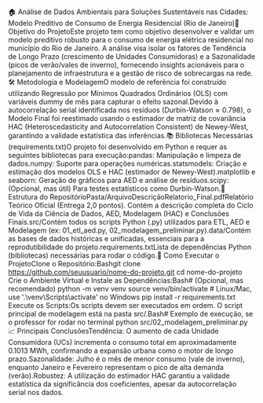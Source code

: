 
🏠 Análise de Dados Ambientais para Soluções Sustentáveis nas Cidades: Modelo Preditivo de Consumo de Energia Residencial (Rio de Janeiro)🎯 Objetivo do ProjetoEste projeto tem como objetivo desenvolver e validar um modelo preditivo robusto para o consumo de energia elétrica residencial no município do Rio de Janeiro. A análise visa isolar os fatores de Tendência de Longo Prazo (crescimento de Unidades Consumidoras) e a Sazonalidade (picos de verão/vales de inverno), fornecendo insights acionáveis para o planejamento de infraestrutura e a gestão de risco de sobrecargas na rede.🛠️ Metodologia e ModelagemO modelo de referência foi construído utilizando Regressão por Mínimos Quadrados Ordinários (OLS) com variáveis dummy de mês para capturar o efeito sazonal.Devido à autocorrelação serial identificada nos resíduos ($\text{Durbin-Watson} \approx 0.798$), o Modelo Final foi reestimado usando o estimador de matriz de covariância HAC (Heteroscedasticity and Autocorrelation Consistent) de Newey-West, garantindo a validade estatística das inferências.📚 Bibliotecas Necessárias (requirements.txt)O projeto foi desenvolvido em Python e requer as seguintes bibliotecas para execução:pandas: Manipulação e limpeza de dados.numpy: Suporte para operações numéricas.statsmodels: Criação e estimação dos modelos $\text{OLS}$ e $\text{HAC}$ (estimador de Newey-West).matplotlib e seaborn: Geração de gráficos para $\text{AED}$ e análise de resíduos.scipy: (Opcional, mas útil) Para testes estatísticos como $\text{Durbin-Watson}$.📂 Estrutura do RepositórioPasta/ArquivoDescriçãoRelatorio_Final.pdfRelatório Teórico Oficial (Entrega 2,0 pontos). Contém a descrição completa do Ciclo de Vida da Ciência de Dados, $\text{AED}$, $\text{Modelagem (HAC)}$ e Conclusões Finais.src/Contém todos os scripts Python (.py) utilizados para $\text{ETL}$, $\text{AED}$ e Modelagem (ex: 01_etl_aed.py, 02_modelagem_preliminar.py).data/Contém as bases de dados históricas e unificadas, essenciais para a reprodutibilidade do projeto.requirements.txtLista de dependências Python (bibliotecas) necessárias para rodar o código.🚀 Como Executar o ProjetoClone o Repositório:Bashgit clone https://github.com/seuusuario/nome-do-projeto.git
cd nome-do-projeto
Crie o Ambiente Virtual e Instale as Dependências:Bash# (Opcional, mas recomendado)
python -m venv venv 
source venv/bin/activate # Linux/Mac, use '.\venv\Scripts\activate' no Windows
pip install -r requirements.txt
Execute os Scripts:Os scripts devem ser executados em ordem. O script principal de modelagem está na pasta src/.Bash# Exemplo de execução, se o professor for rodar no terminal
python src/02_modelagem_preliminar.py
📈 Principais ConclusõesTendência: O aumento de cada Unidade Consumidora ($\text{UCs}$) incrementa o consumo total em aproximadamente $0.1013 \text{ MWh}$, confirmando a expansão urbana como o motor de longo prazo.Sazonalidade: Julho é o mês de menor consumo (vale de inverno), enquanto Janeiro e Fevereiro representam o pico de alta demanda (verão).Robustez: A utilização do estimador HAC garantiu a validade estatística da significância dos coeficientes, apesar da autocorrelação serial nos dados.
